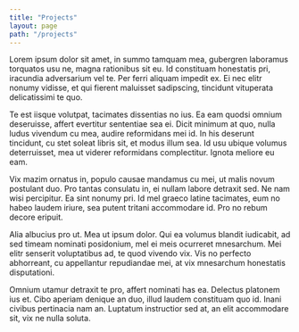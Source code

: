 ```yaml
---
title: "Projects"
layout: page
path: "/projects"
---
```


Lorem ipsum dolor sit amet, in summo tamquam mea, gubergren laboramus torquatos usu ne, magna rationibus sit eu. Id constituam honestatis pri, iracundia adversarium vel te. Per ferri aliquam impedit ex. Ei nec elitr nonumy vidisse, et qui fierent maluisset sadipscing, tincidunt vituperata delicatissimi te quo.

Te est iisque volutpat, tacimates dissentias no ius. Ea eam quodsi omnium deseruisse, affert evertitur sententiae sea ei. Dicit minimum at quo, nulla ludus vivendum cu mea, audire reformidans mei id. In his deserunt tincidunt, cu stet soleat libris sit, et modus illum sea. Id usu ubique volumus deterruisset, mea ut viderer reformidans complectitur. Ignota meliore eu eam.

Vix mazim ornatus in, populo causae mandamus cu mei, ut malis novum postulant duo. Pro tantas consulatu in, ei nullam labore detraxit sed. Ne nam wisi percipitur. Ea sint nonumy pri. Id mel graeco latine tacimates, eum no habeo laudem iriure, sea putent tritani accommodare id. Pro no rebum decore eripuit.

Alia albucius pro ut. Mea ut ipsum dolor. Qui ea volumus blandit iudicabit, ad sed timeam nominati posidonium, mel ei meis ocurreret mnesarchum. Mei elitr senserit voluptatibus ad, te quod vivendo vix. Vis no perfecto abhorreant, cu appellantur repudiandae mei, at vix mnesarchum honestatis disputationi.

Omnium utamur detraxit te pro, affert nominati has ea. Delectus platonem ius et. Cibo aperiam denique an duo, illud laudem constituam quo id. Inani civibus pertinacia nam an. Luptatum instructior sed at, an elit accommodare sit, vix ne nulla soluta.